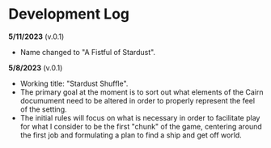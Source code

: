 # Development Log

**5/11/2023** (v.0.1)
- Name changed to "A Fistful of Stardust".

**5/8/2023** (v.0.1)
- Working title: "Stardust Shuffle".
- The primary goal at the moment is to sort out what elements of the Cairn documument need to be altered in order to properly represent the feel of the setting. 
- The initial rules will focus on what is necessary in order to facilitate play for what I consider to be the first "chunk" of the game, centering around the first job and formulating a plan to find a ship and get off world.